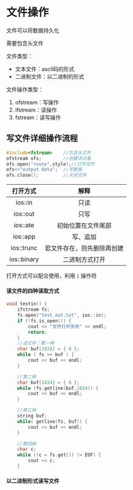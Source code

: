 # 文件操作

文件可以将数据持久化

需要包含头文件<fstream>

文件类型：

- 文本文件：ascll码的形式
- 二进制文件：以二进制的形式

文件操作类型：

1. ofstream：写操作
2. ifstream：读操作
3. fstream：读写操作

## 写文件详细操作流程

```c++
#include<fstream>    //包含头文件
ofstream ofs;        //创建流对象
ofs.open("route",style);//打开文件
ofs<<"output data";  //写数据
ofs.close();         //关闭文件
```



|  打开方式   |            解释            |
| :---------: | :------------------------: |
|   ios::in   |            只读            |
|  ios::out   |            只写            |
|  ios::ate   |     初始位置在文件尾部     |
|  ios::app   |          写、追加          |
| ios::trunc  | 若文件存在，则先删除再创建 |
| ios::binary |       二进制方式打开       |

打开方式可以配合使用，利用 `|​` 操作符

#### 读文件的四种读取方式

```c++
void testin() {
	ifstream fs;
	fs.open("test_out.txt", ios::in);
	if (!fs.is_open()) {
		cout << "文件打开失败" << endl;
		return;
	}	
    //读文件：第一种
	char buf[1024] = { 0 };
	while ( fs >> buf ) {
		cout << buf << endl;
	}

	//第二种
	char buf[1024] = { 0 };
	while (fs.getline(buf,1024)) {
		cout << buf << endl;
	}

	//第三种
	string buf;
	while( getline(fs, buf)) {
		cout << buf << endl;
	}

	//第四种
	char c;
	while ((c = fs.get()) != EOF) {
		cout << c;
	}
```

#### 以二进制形式读写文件